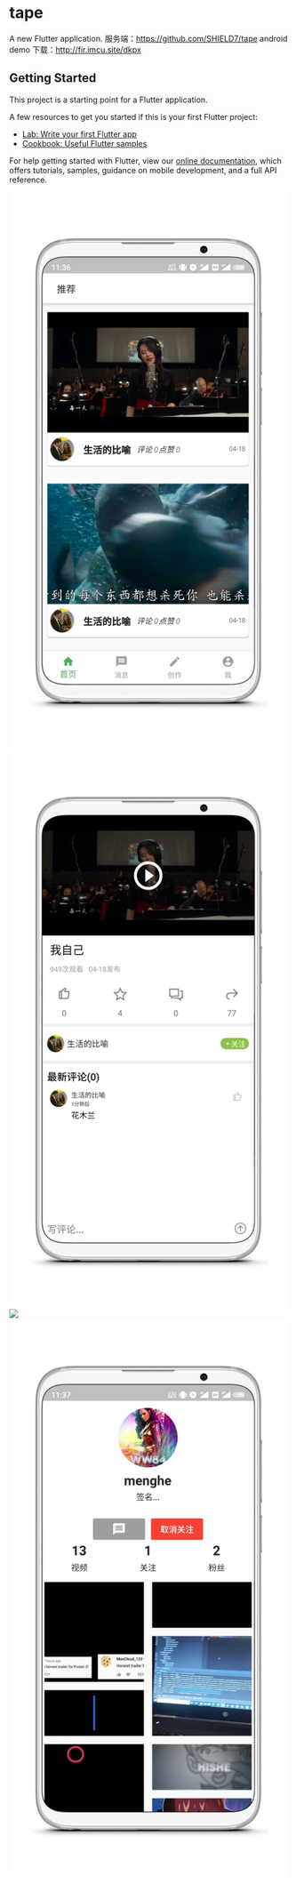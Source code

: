 # tape

A new Flutter application.
服务端：https://github.com/SHIELD7/tape
android demo 下载：http://fir.imcu.site/dkpx

## Getting Started

This project is a starting point for a Flutter application.

A few resources to get you started if this is your first Flutter project:

- [Lab: Write your first Flutter app](https://flutter.dev/docs/get-started/codelab)
- [Cookbook: Useful Flutter samples](https://flutter.dev/docs/cookbook)

For help getting started with Flutter, view our
[online documentation](https://flutter.dev/docs), which offers tutorials,
samples, guidance on mobile development, and a full API reference.

<img src="https://github.com/SHIELD7/tape-flutter/raw/master/screenshot/9268b73f599a937f983447c9dce1d43a.jpg" width="500">
<img src="https://github.com/SHIELD7/tape-flutter/raw/master/screenshot/a9b6ba172f7cdea33e4e0e0daa44e84e.jpg" width="500">
<img src="https://github.com/SHIELD7/tape-flutter/raw/master/screenshot/2ede9ffc21dd84471386787146d6c468.jpg.jpg" width="500">
<img src="https://github.com/SHIELD7/tape-flutter/raw/master/screenshot/5137de54b92dc2e404874be29b2502a9.jpg" width="500">
